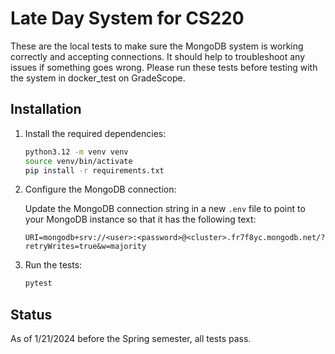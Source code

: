 # Late Day System for CS220

These are the local tests to make sure the MongoDB system is working correctly and accepting connections. It should help to troubleshoot any issues if something goes wrong. Please run these tests before testing with the system in docker_test on GradeScope.

## Installation

1. Install the required dependencies:

    ```bash
    python3.12 -m venv venv
    source venv/bin/activate
    pip install -r requirements.txt
    ```

2. Configure the MongoDB connection:

    Update the MongoDB connection string in a new `.env` file to point to your MongoDB instance so that it has the following text:

    ```
    URI=mongodb+srv://<user>:<password>@<cluster>.fr7f8yc.mongodb.net/?retryWrites=true&w=majority
    ```

3. Run the tests:

    ```bash
    pytest
    ```

## Status

As of 1/21/2024 before the Spring semester, all tests pass.
